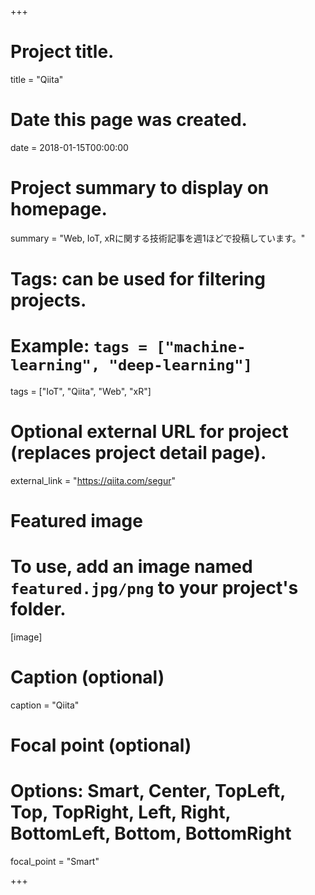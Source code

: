 +++
# Project title.
title = "Qiita"

# Date this page was created.
date = 2018-01-15T00:00:00

# Project summary to display on homepage.
summary = "Web, IoT, xRに関する技術記事を週1ほどで投稿しています。"

# Tags: can be used for filtering projects.
# Example: `tags = ["machine-learning", "deep-learning"]`
tags = ["IoT", "Qiita", "Web", "xR"]

# Optional external URL for project (replaces project detail page).
external_link = "https://qiita.com/segur"

# Featured image
# To use, add an image named `featured.jpg/png` to your project's folder. 
[image]
  # Caption (optional)
  caption = "Qiita"

  # Focal point (optional)
  # Options: Smart, Center, TopLeft, Top, TopRight, Left, Right, BottomLeft, Bottom, BottomRight
  focal_point = "Smart"

+++
